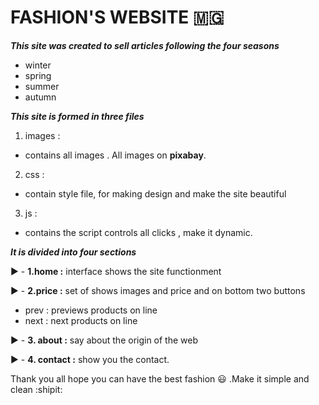 # FASHION'S WEBSITE :madagascar:

***This site was created to sell articles following the four seasons***

- winter
- spring
- summer
- autumn

***This site is formed in three files***
1. images : 
* contains all images . All images on **pixabay**.
2. css :
* contain style file, for making design and make the site beautiful
3. js :
* contains the script controls all clicks , make it dynamic.

***It is divided into four sections***

:arrow_forward: - **1.home :** interface shows the site functionment

:arrow_forward: - **2.price :** set of shows images and price and on bottom 
two buttons
* prev : previews products on line
* next : next products on line

:arrow_forward: - **3. about :** say about the origin of the web

:arrow_forward: - **4. contact :** show you the contact.

Thank you all hope you can have the best fashion :smiley: .Make it simple and clean :shipit:
